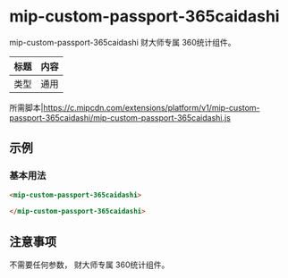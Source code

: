 # mip-custom-passport-365caidashi

mip-custom-passport-365caidashi 财大师专属 360统计组件。

标题|内容
----|----
类型|通用

所需脚本|https://c.mipcdn.com/extensions/platform/v1/mip-custom-passport-365caidashi/mip-custom-passport-365caidashi.js

## 示例

### 基本用法
```html
<mip-custom-passport-365caidashi>
  
</mip-custom-passport-365caidashi>
```



## 注意事项

不需要任何参数， 财大师专属 360统计组件。